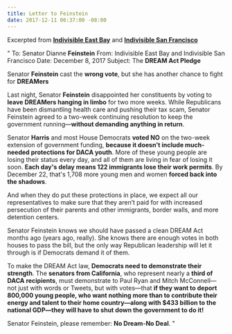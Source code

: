 ```yaml
---
title: Letter to Feinstein
date: 2017-12-11 06:37:00 -08:00
---
```


Excerpted from  [**Indivisible East Bay**](https://indivisibleeb.org/) and [**Indivisible San Francisco**](http://www.indivisiblesf.org/)

"  To: Senator Dianne **Feinstein**
From: Indivisible East Bay and Indivisible San Francisco
Date: December 8, 2017
Subject: The **DREAM Act Pledge**

Senator **Feinstein** cast the **wrong vote**, but she has another chance to fight for **DREAMers**

Last night, Senator **Feinstein** disappointed her constituents by voting to **leave DREAMers hanging in limbo** for two more weeks. While Republicans have been dismantling health care and pushing their tax scam, Senator Feinstein agreed to a two-week continuing resolution to keep the government running—**without demanding anything in return**.

Senator **Harris** and most House Democrats **voted NO** on the two-week extension of government funding, **because it doesn't include much-needed protections for DACA youth**. More of these young people are losing their status every day, and all of them are living in fear of losing it soon. **Each day's delay means 122 immigrants lose their work permits**. By December 22, that's 1,708 more young men and women **forced back into the shadows**.

And when they do put these protections in place, we expect all our representatives to make sure that they aren’t paid for with increased persecution of their parents and other immigrants, border walls, and more detention centers.

Senator Feinstein knows we should have passed a clean DREAM Act months ago (years ago, really). She knows there are enough votes in both houses to pass the bill, but the only way Republican leadership will let it through is if Democrats demand it of them.

To make the DREAM Act law, **Democrats need to demonstrate their strength**. The **senators from California**, who represent nearly a **third of DACA recipients**, must demonstrate to Paul Ryan and Mitch McConnell—not just with words or Tweets, but with votes—that **if they want to deport 800,000 young people, who want nothing more than to contribute their energy and talent to their home country—along with $433 billion to the national GDP—they will have to shut down the government to do it!**

Senator Feinstein, please remember: **No Dream-No Deal**.  "